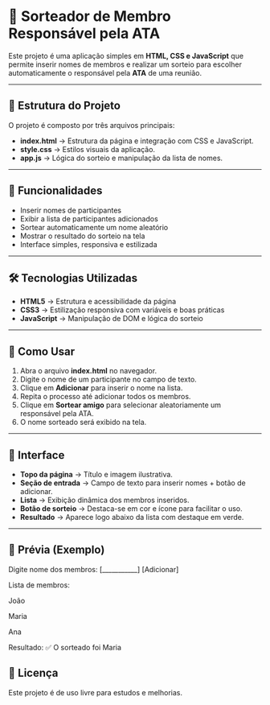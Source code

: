 # 🎲 Sorteador de Membro Responsável pela ATA

Este projeto é uma aplicação simples em **HTML, CSS e JavaScript** que permite inserir nomes de membros e realizar um sorteio para escolher automaticamente o responsável pela **ATA** de uma reunião.

---

## 📂 Estrutura do Projeto

O projeto é composto por três arquivos principais:

- **index.html** → Estrutura da página e integração com CSS e JavaScript.  
- **style.css** → Estilos visuais da aplicação.  
- **app.js** → Lógica do sorteio e manipulação da lista de nomes.  

---

## 🚀 Funcionalidades

- Inserir nomes de participantes  
- Exibir a lista de participantes adicionados  
- Sortear automaticamente um nome aleatório  
- Mostrar o resultado do sorteio na tela  
- Interface simples, responsiva e estilizada  

---

## 🛠️ Tecnologias Utilizadas

- **HTML5** → Estrutura e acessibilidade da página  
- **CSS3** → Estilização responsiva com variáveis e boas práticas  
- **JavaScript** → Manipulação de DOM e lógica do sorteio  

---

## 📖 Como Usar

1. Abra o arquivo **index.html** no navegador.  
2. Digite o nome de um participante no campo de texto.  
3. Clique em **Adicionar** para inserir o nome na lista.  
4. Repita o processo até adicionar todos os membros.  
5. Clique em **Sortear amigo** para selecionar aleatoriamente um responsável pela ATA.  
6. O nome sorteado será exibido na tela.  

---

## 🎨 Interface

- **Topo da página** → Título e imagem ilustrativa.  
- **Seção de entrada** → Campo de texto para inserir nomes + botão de adicionar.  
- **Lista** → Exibição dinâmica dos membros inseridos.  
- **Botão de sorteio** → Destaca-se em cor e ícone para facilitar o uso.  
- **Resultado** → Aparece logo abaixo da lista com destaque em verde.  

---

## 📸 Prévia (Exemplo)

Digite nome dos membros:
[___________] [Adicionar]

Lista de membros:

João

Maria

Ana

Resultado:
✅ O sorteado foi Maria


## 📄 Licença

Este projeto é de uso livre para estudos e melhorias.  
